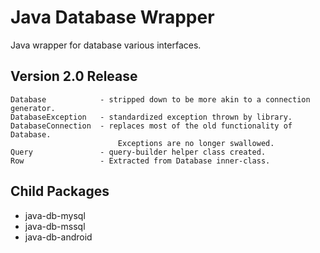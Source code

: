 # Java Database Wrapper

Java wrapper for database various interfaces.

## Version 2.0 Release

    Database            - stripped down to be more akin to a connection generator.
    DatabaseException   - standardized exception thrown by library.
    DatabaseConnection  - replaces most of the old functionality of Database.
                            Exceptions are no longer swallowed.
    Query               - query-builder helper class created.
    Row                 - Extracted from Database inner-class.


## Child Packages
* java-db-mysql
* java-db-mssql
* java-db-android

